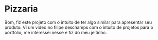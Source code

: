 # Pizzaria

Bom, fiz este projeto com o intuito de ter algo similar para apresentar seu produto. Vi um video no filipe deschamps com o intuito de projetos para o portfólio, me interessei nesse e fiz do meu jeitinho.
